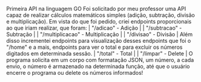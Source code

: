 Primeira API na linguagem GO
Foi solicitado por meu professor uma API capaz de realizar cálculos matemáticos simples (adição, subtração, divisão e multiplicação).
Em vista do que foi pedido, criei endpoints proporcionais ao que iriam realizar, que foram:
|  "/adicao" - Adição                |
|  "/subtracao" - Subtração          |
|  "/multiplicacao" - Multiplicação  |
|  "/divisao" - Divisão              |
Além disso incrementei endpoints para visualização desses endpoints que foi o "/home" e a mais, endpoints para ver o total e para excluir os números digitados em determinada sessão.
|  "/total" - Total                  |
|  "/limpar" - Delete                |
O programa solicita em um corpo com formatação JSON, um número, a cada envio, o número é armazenado na determinada função, até que o usuário encerre o programa ou delete os números informados!
